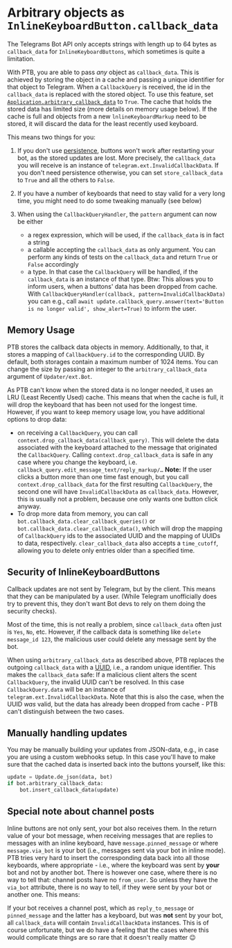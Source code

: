 # Arbitrary objects as `InlineKeyboardButton.callback_data`

The Telegrams Bot API only accepts strings with length up to 64 bytes as `callback_data` for `InlineKeyboardButtons`, which sometimes is quite a limitation.

With PTB, you are able to pass *any* object as `callback_data`. This is achieved by storing the object in a cache and passing a unique identifier for that object to Telegram. When a `CallbackQuery` is received, the id in the `callback_data` is replaced with the stored object. To use this feature, set [`Application.arbitrary_callback_data`](https://docs.python-telegram-bot.org/telegram.ext.applicationbuilder.html#telegram.ext.ApplicationBuilder.arbitrary_callback_data) to `True`. The cache that holds the stored data has limited size (more details on memory usage below). If the cache is full and objects from a new `lnlineKeyboardMarkup` need to be stored, it will discard the data for the least recently used keyboard.

This means two things for you:

1. If you don't use [persistence](../wiki/Making-your-bot-persistent), buttons won't work after restarting your bot, as the stored updates are lost. More precisely, the `callback_data` you will receive is an instance of  `telegram.ext.InvalidCallbackData`. If you don't need persistence otherwise, you can set `store_callback_data` to `True` and all the others to `False`.
2. If you have a number of keyboards that need to stay valid for a very long time, you might need to do some tweaking manually (see below)
3. When using the `CallbackQueryHandler`, the `pattern` argument can now be either

    * a regex expression, which will be used, if the `callback_data` is in fact a string
    * a callable accepting the `callback_data` as only argument. You can perform any kinds of tests on the `callback_data` and return `True` or `False` accordingly
    * a type. In that case the `CallbackQuery` will be handled, if the `callback_data` is an instance of that type. Btw: This allows you to inform users, when a buttons' data has been dropped from cache. With `CallbackQueryHandler(callback, pattern=InvalidCallbackData)` you can e.g., call `await update.callback_query.answer(text='Button is no longer valid', show_alert=True)` to inform the user.

## Memory Usage

PTB stores the callback data objects in memory. Additionally, to that, it stores a mapping of `CallbackQuery.id` to the corresponding UUID. By default, both storages contain a maximum number of 1024 items. You can change the size by passing an integer to the `arbitrary_callback_data` argument of `Updater/ext.Bot`.

As PTB can't know when the stored data is no longer needed, it uses an LRU (Least Recently Used) cache. This means that when the cache is full, it will drop the keyboard that has been not used for the longest time. However, if you want to keep memory usage low, you have 
additional options to drop data:

* on receiving a `CallbackQuery`, you can call `context.drop_callback_data(callback_query)`. This will delete the data associated with the keyboard attached to the message that originated the `CallbackQuery`. Calling `context.drop_callback_data` is safe in any case where you change the keyboard, i.e. `callback_query.edit_message_text/reply_markup/…`
  **Note:** If the user clicks a button more than one time fast enough, but you call `context.drop_callback_data` for the first resulting `CallbackQuery`, the second one will have `InvalidCallbackData` as `callback_data`. However, this is usually not a problem, because one only wants one button click anyway.
* To drop more data from memory, you can call `bot.callback_data.clear_callback_queries()` or `bot.callback_data.clear_callback_data()`, which will drop the mapping of `CallbackQuery` ids to the associated UUID and the mapping of UUIDs to data, respectively. `clear_callback_data` also accepts a `time_cutoff`, allowing you to delete only entries older than a specified time.

## Security of InlineKeyboardButtons

Callback updates are not sent by Telegram, but by the client. This means that they can be manipulated by a user. (While Telegram unofficially does try to prevent this, they don't want Bot devs to rely on them doing the security checks).

Most of the time, this is not really a problem, since `callback_data` often just is `Yes`, `No`, etc. However, if the callback data is something like `delete message_id 123`, the malicious user could delete any message sent by the bot.

When using `arbitrary_callback_data` as described above, PTB replaces the outgoing `callback_data` with a [UUID](https://docs.python.org/3/library/uuid.html), i.e., a random unique identifier. This makes the `callback_data` safe: If a malicious client alters the scent `CallbackQuery`, the invalid UUID can't be resolved. In this case `CallbackQuery.data` will be an instance of `telegram.ext.InvalidCallbackData`. Note that this is also the case, when the UUID *was* valid, but the data has already been dropped from cache - PTB can't distinguish between the two cases.

## Manually handling updates

You may be manually building your updates from JSON-data, e.g., in case you are using a custom webhooks setup. In this case you'll have to make sure that the cached data is inserted back into the buttons yourself, like this:

```python
update = Update.de_json(data, bot)
if bot.arbitrary_callback_data:
    bot.insert_callback_data(update)
```

## Special note about channel posts

Inline buttons are not only sent, your bot also receives them. In the return value of your bot message, when receiving messages that are replies to messages with an inline keyboard, have `message.pinned_message` or where `message.via_bot` is your bot (i.e., messages sent via your bot in inline mode). PTB tries very hard to insert the corresponding data back into all those keyboards, where appropriate - i.e., where the keyboard was sent by __your__ bot and not by another bot. There is however one case, where there is no way to tell that: channel posts have no `from_user`. So unless they have the `via_bot` attribute, there is no way to tell, if they were sent by your bot or another one. This means:

If your bot receives a channel post, which as `reply_to_message` or `pinned_message` and the latter has a keyboard, but was __not__ sent by your bot, all `callback_data` will contain `InvalidCallbackData` instances. This is of course unfortunate, but we do have a feeling that the cases where this would complicate things are so rare that it doesn't really matter 😉 